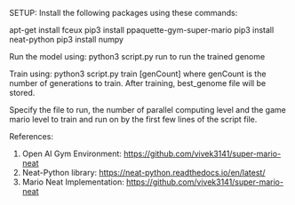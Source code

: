 SETUP:
Install the following packages using these commands:

apt-get install fceux
pip3 install ppaquette-gym-super-mario
pip3 install neat-python
pip3 install numpy

Run the model using:
python3 script.py run
to run the trained genome

Train using:
python3 script.py train [genCount]
where genCount is the number of generations to train. After training, best_genome file will be stored.

Specify the file to run, the number of parallel computing level and the game mario level to train and run on by the first few lines of the script file.


References:
1. Open AI Gym Environment: https://github.com/vivek3141/super-mario-neat
2. Neat-Python library: https://neat-python.readthedocs.io/en/latest/
3. Mario Neat Implementation: https://github.com/vivek3141/super-mario-neat


